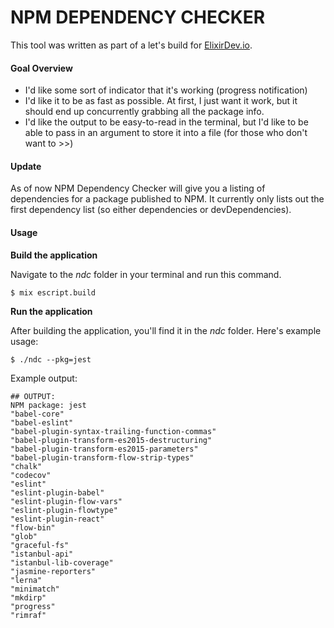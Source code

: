 # NPM DEPENDENCY CHECKER

This tool was written as part of a let's build for [ElixirDev.io](http://www.elixirdev.io).

#### Goal Overview

* I'd like some sort of indicator that it's working (progress notification)
* I'd like it to be as fast as possible. At first, I just want it work, but it should end up concurrently grabbing all the package info.
* I'd like the output to be easy-to-read in the terminal, but I'd like to be able to pass in an argument to store it into a file (for those who don't want to >>)

#### Update

As of now NPM Dependency Checker will give you a listing of dependencies for a package published to NPM. It currently only lists out the first dependency list (so either dependencies or devDependencies).

#### Usage

**Build the application**

Navigate to the *ndc* folder in your terminal and run this command.

```
$ mix escript.build
```

**Run the application**

After building the application, you'll find it in the *ndc* folder. Here's example usage:

```
$ ./ndc --pkg=jest
```

Example output:

```
## OUTPUT:
NPM package: jest
"babel-core"
"babel-eslint"
"babel-plugin-syntax-trailing-function-commas"
"babel-plugin-transform-es2015-destructuring"
"babel-plugin-transform-es2015-parameters"
"babel-plugin-transform-flow-strip-types"
"chalk"
"codecov"
"eslint"
"eslint-plugin-babel"
"eslint-plugin-flow-vars"
"eslint-plugin-flowtype"
"eslint-plugin-react"
"flow-bin"
"glob"
"graceful-fs"
"istanbul-api"
"istanbul-lib-coverage"
"jasmine-reporters"
"lerna"
"minimatch"
"mkdirp"
"progress"
"rimraf"
```
